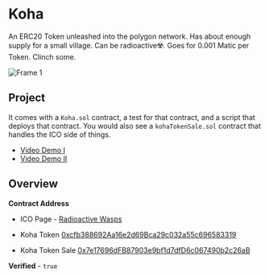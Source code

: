 # Koha

An ERC20 Token unleashed into the polygon network. Has about enough supply for a small village. Can be radioactive☢️. Goes for 0.001 Matic per Token. Clinch some.

![Frame 1](https://user-images.githubusercontent.com/66284362/203804774-e9453f3b-cbc7-4f2e-b817-e1e8d93742c3.png)


## Project

It comes with a `Koha.sol` contract, a test for that contract, and a script that deploys that contract. You would also see a `kohaTokenSale.sol` contract that handles the ICO side of things.

- [Video Demo I](https://www.loom.com/share/c3775d28854b4ca48222f142afa33e05)
- [Video Demo II](https://www.loom.com/share/67135c31bd184ecdab34401babd0c8ca)


## Overview

**Contract Address** 

- ICO Page - [Radioactive Wasps](https://radioactivewasps.vercel.app/)

- Koha Token [0xcfb388692Aa16e2d69Bca29c032a55c696583319](https://mumbai.polygonscan.com/address/0xcfb388692Aa16e2d69Bca29c032a55c696583319)
  
- Koha Token Sale [0x7e17696dFB87903e9bf1d7dfD6c067490b2c26aB](https://mumbai.polygonscan.com/address/0x7e17696dFB87903e9bf1d7dfD6c067490b2c26aB)

**Verified** - `true`

